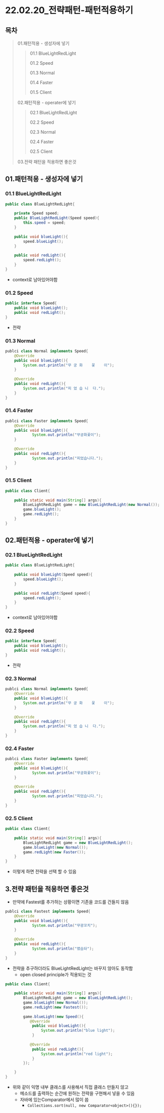 # 22.02.20_전략패턴-패턴적용하기

## 목차

> 01.패턴적용 - 생성자에 넣기
>
> > 01.1 BlueLightRedLight
> >
> > 01.2 Speed
> >
> > 01.3 Normal
> >
> > 01.4 Faster
> >
> > 01.5 Client
>
> 02.패턴적용 - operater에 넣기
>
> > 02.1 BlueLightRedLight
> >
> > 02.2 Speed
> >
> > 02.3 Normal
> >
> > 02.4 Faster
> >
> > 02.5 Client
>
> 03.전략 패턴을 적용하면 좋은것



## 01.패턴적용 - 생성자에  넣기

### 01.1 BlueLightRedLight

```java
public class BlueLightRedLight{
    
    private Speed speed;
    public BlueLightRedLight(Speed speed){
        this.speed = speed;
    }
    
    public void blueLight(){
        speed.blueLight();
	}
    
    public void redLight(){
        speed.redLight();
	}
}
```

- context로 남아있어야함

### 01.2 Speed

```java
public interface Speed{
    public void blueLight();
    public void redLight();
}
```

- 전략

### 01.3 Normal

```java
publci class Normal implements Speed{
    @Override
    public void blueLight(){
        System.out.println("무 궁 화    꽃    이");
	}
    
    @Override
    public void redLight(){
        System.out.println("피 었 습 니  다.");
    }
}
```

### 01.4 Faster

```java
publci class Faster implements Speed{
    @Override
    public void blueLight(){
         	System.out.println("무궁화꽃이");
	}
    
    @Override
    public void redLight(){
        	System.out.println("피었습니다.");
    }
}
```

 ### 01.5 Client

```java
public class Client{
    
    public static void main(String[] args){
		BlueLightRedLight game = new BlueLightRedLight(new Normal());
        game.blueLight();
        game.redLight();
    }
}
```

## 02.패턴적용 - operater에 넣기

### 02.1 BlueLightRedLight

```java
public class BlueLightRedLight{
       
    public void blueLight(Speed speed){
        speed.blueLight();
	}
    
    public void redLight(Speed speed){
        speed.redLight();
	}
}
```

- context로 남아있어야함

### 02.2 Speed

```java
public interface Speed{
    public void blueLight();
    public void redLight();
}
```

- 전략

### 02.3 Normal

```java
publci class Normal implements Speed{
    @Override
    public void blueLight(){
        System.out.println("무 궁 화    꽃    이");
	}
    
    @Override
    public void redLight(){
        System.out.println("피 었 습 니  다.");
    }
}
```

### 02.4 Faster

```java
publci class Faster implements Speed{
    @Override
    public void blueLight(){
         	System.out.println("무궁화꽃이");
	}
    
    @Override
    public void redLight(){
        	System.out.println("피었습니다.");
    }
}
```

 ### 02.5 Client

```java
public class Client{
    
    public static void main(String[] args){
		BlueLightRedLight game = new BlueLightRedLight();
        game.blueLight(new Normal());
        game.redLight(new Faster());
    }
}
```

- 이렇게 하면 전략을 선택 할 수 있음

## 3.전략 패턴을 적용하면 좋은것

- 만약에 Fastest를 추가하는 상황이면 기존을 코드를 건들지 않음 

```java
publci class Fastest implements Speed{
    @Override
    public void blueLight(){
         	System.out.println("무광꼬치");
	}
    
    @Override
    public void redLight(){
         	System.out.println("폈슴돠");
    }
}
```

- 전략을 추구하더라도 BlueLightRedLight는 바꾸지 않아도 동작함
  - open closed principle가 적용되는 것

```java
public class Client{
    
    public static void main(String[] args){
		BlueLightRedLight game = new BlueLightRedLight();
        game.blueLight(new Normal());
        game.redLight(new Fastest());
        
        game.blueLight(new Speed(){
           @Override
            public void blueLight(){
                System.out.println("blue light");
            }
            
           @Override
            public void redLight(){
                System.out.println("red light");
            }
        });

    }
}
```

- 위와 같이 익명 내부 클래스를 사용해서 직접 클래스 만들지 않고 
  - 메소드를 출력하는 순간에 원하는 전략을 구현해서 넣을 수 있음
  - 자바에 있는Comparator에서 많이 씀
    - `Collections.sort(null, new Comparator<object>(){});`